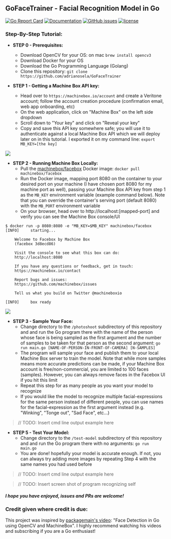 ## GoFaceTrainer - Facial Recognition Model in Go

[![Go Report Card](https://goreportcard.com/badge/github.com/adrianosela/gofacetrainer)](https://goreportcard.com/report/github.com/adrianosela/gofacetrainer)
[![Documentation](https://godoc.org/github.com/adrianosela/GoFaceTrainer?status.svg)](https://godoc.org/github.com/adrianosela/GoFaceTrainer)
[![GitHub issues](https://img.shields.io/github/issues/adrianosela/GoFaceTrainer.svg)](https://github.com/adrianosela/GoFaceTrainer/issues)
[![license](https://img.shields.io/github/license/adrianosela/gofacetrainer.svg)](https://github.com/adrianosela/GoFaceTrainer/blob/master/LICENSE)

### Step-By-Step Tutorial: 

* **STEP 0 - Prerequisites:**
	* Download OpenCV for your OS: on mac ```brew install opencv3```
	* Download Docker for your OS
	* Download the Go Programming Language (Golang)
	* Clone this repository:
```git clone https://github.com/adrianosela/GoFaceTrainer```

* **STEP 1 - Getting a Machine Box API key:** 
	* Head over to ```https://machinebox.io/account``` and create a Veritone account; follow the account creation procedure (confirmation email, web app onboarding, etc)
	* On the web application, click on "Machine Box" on the left side dropdown
	* Scroll down to "Your key" and click on "Reveal your key"
	* Copy and save this API key somewhere safe; you will use it to authenticate against a local Machine Box API which we will deploy later on in this tutorial. I exported it on my command line: ```export MB_KEY=[the key]```

![](./tutorial_assets/step1.png)

* **STEP 2 - Running Machine Box Locally:**
	* Pull the [machinebox/facebox](https://hub.docker.com/r/machinebox/facebox) Docker image: ```docker pull machinebox/facebox```
	* Run the Docker image, mapping port 8080 on the container to your desired port on your machine (I have chosen port 8080 for my machine port as well), passing your Machine Box API key from step 1 as the ```MB_KEY``` environment variable (example command below). Note that you can override the container's serving port (default 8080) with the ```MB_PORT``` environment variable
	* On your browser, head over to http://localhost:[mapped-port] and verify you can see the Machine Box console/UI

```
$ docker run -p 8080:8080 -e "MB_KEY=$MB_KEY" machinebox/facebox
[INFO]     starting...

	Welcome to Facebox by Machine Box
	(facebox 3d8ecd86)

	Visit the console to see what this box can do:
	http://localhost:8080

	If you have any questions or feedback, get in touch:
	https://machinebox.io/contact

	Report bugs and issues:
	https://github.com/machinebox/issues

	Tell us what you build on Twitter @machineboxio

[INFO]     box ready
```

![](./tutorial_assets/step2.png)

* **STEP 3 - Sample Your Face:**
	* Change directory to the ```/photoshoot``` subdirectory of this repository and and run the Go program there with the name of the person whose face is being sampled as the first argument and the number of samples to be taken for that person as the second argument: ```go run main.go [NAME-OF-PERSON-IN-FRONT-OF-CAMERA] [N-SAMPLES]```
	* The program will sample your face and publish them to your local Machine Box server to train the model. Note that while more samples means more accurate predictions can be made, if your Machine Box account is free/non-commercial, you are limited to 100 faces (samples). However, you can always remove faces in the Facebox UI if you hit this limit
	* Repeat this step for as many people as you want your model to recognize
	* If you would like the model to recognize multiple facial-expressions for the same person instead of different people, you can use names for the facial-expression as the first argument instead (e.g. "Winking", "Tonge out", "Sad Face", etc...)
 
 > // TODO: Insert cmd line output example here

* **STEP 5 - Test Your Model:**
	* Change directory to the ```/test-model``` subdirectory of this repository and and run the Go program there with no arguments: ```go run main.go```
	* You are done! hopefully your model is accurate enough. If not, you can always try adding more images by repeating Step 4 with the same names you had used before

 > // TODO: Insert cmd line output example here
 
 > // TODO: Insert screen shot of program recognizing self

##### I hope you have enjoyed, issues and PRs are welcome!

### Credit given where credit is due:

This project was inspired by [packagemain's video](https://www.youtube.com/watch?v=rbZeZNVA-Q4): "Face Detection in Go using OpenCV and MachineBox". I highly recommend watching his videos and subscribing if you are a Go enthusiast!
